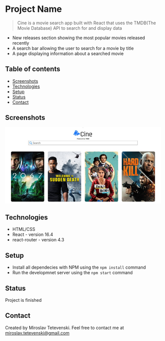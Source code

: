# Project Name
> Cine is a movie search app built with React that uses the TMDB(The Movie Database) API to search for and display data

  * New releases section showing the most popular movies released recently
  * A search bar allowing the user to search for a movie by title
  * A page displaying information about a searched movie

## Table of contents
* [Screenshots](#screenshots)
* [Technologies](#technologies)
* [Setup](#setup)
* [Status](#status)
* [Contact](#contact)

## Screenshots
![Example screenshot](./readme-img/screenshot.jpg)

## Technologies
* HTML/CSS
* React - version 16.4
* react-router - version 4.3

## Setup
* Install all dependecies with NPM using the ```npm install``` command
* Run the developmnet server using the ```npm start``` command

## Status
Project is finished

## Contact
Created by Miroslav Tetevenski. Feel free to contact me at miroslav.tetevenski@gmail.com